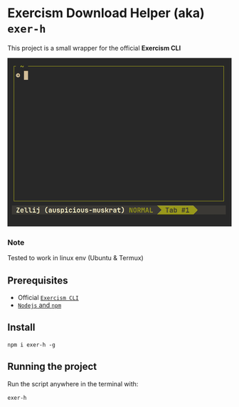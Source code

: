 # Exercism Download Helper (aka) `exer-h`
This project is a small wrapper for the official **Exercism CLI**

![Usage example](./screen-1.gif "a usage example")

### Note
Tested to work in linux env (Ubuntu & Termux)

## Prerequisites
- Official [`Exercism CLI`](https://exercism.org/docs/using/solving-exercises/working-locally)
- [`Nodejs` and `npm`](https://nodejs.org/en/download/package-manager)

## Install
```shell
npm i exer-h -g
```

## Running the project
Run the script anywhere in the terminal with:
```shell
exer-h
```






